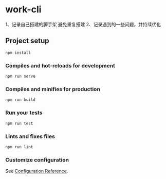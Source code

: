 # work-cli
  1、记录自己搭建的脚手架 避免重复搭建
  2、记录遇到的一些问题，并持续优化
  
## Project setup
```
npm install
```

### Compiles and hot-reloads for development
```
npm run serve
```

### Compiles and minifies for production
```
npm run build
```

### Run your tests
```
npm run test
```

### Lints and fixes files
```
npm run lint
```

### Customize configuration
See [Configuration Reference](https://cli.vuejs.org/config/).
